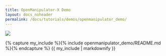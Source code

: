 ```yaml
---
title: OpenManipulator-X Demo 
layout: docs_noheader
permalink: /docs/tutorials/demos/openmanipulator_demo/
---
```


<img src="https://img.shields.io/badge/Written_for-Dashing-yellow" style="display:inline"/>

{% capture my_include %}{% include openmanipulator_demo/README.md %}{% endcapture %}
{{ my_include | markdownify }}